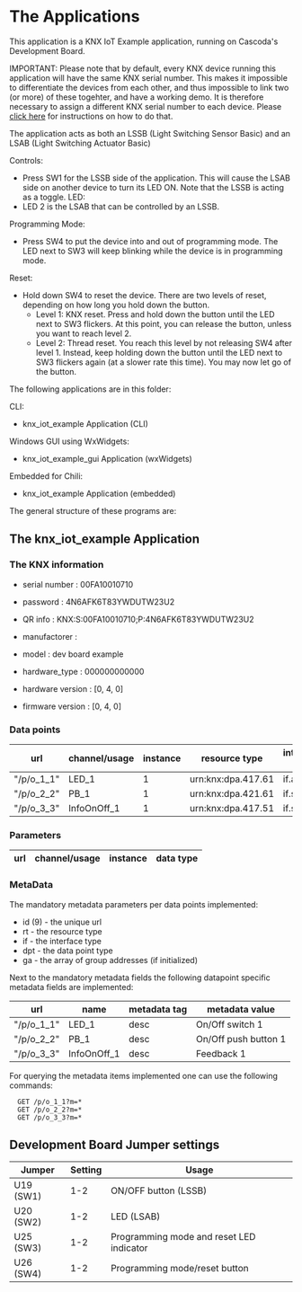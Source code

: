 # The Applications
This application is a KNX IoT Example application, running on Cascoda's Development Board.

IMPORTANT: Please note that by default, every KNX device running this application will have the same KNX serial number.
This makes it impossible to differentiate the devices from each other, and thus impossible to link two (or more) of these togehter, and have a working demo.
It is therefore necessary to assign a different KNX serial number to each device. Please [click here](https://github.com/Cascoda/cascoda-sdk/blob/master/posix/app/chilictl/README.md#flashing-manufacturer-data) for instructions on how to do that.

The application acts as both an LSSB (Light Switching Sensor Basic) and an LSAB (Light Switching Actuator Basic)

Controls:
- Press SW1 for the LSSB side of the application. This will cause the LSAB side on another device to turn its LED ON.
  Note that the LSSB is acting as a toggle.
LED:
- LED 2 is the LSAB that can be controlled by an LSSB.

Programming Mode:
- Press SW4 to put the device into and out of programming mode.
 The LED next to SW3 will keep blinking
while the device is in programming mode.

Reset:
- Hold down SW4 to reset the device.
  There are two levels of reset, depending on how long you hold down the button.
  - Level 1: KNX reset. Press and hold down the button until the LED next to SW3 flickers.
    At this point, you can release the button, unless you want to reach level 2.
  - Level 2: Thread reset. You reach this level by not releasing SW4 after level 1.
    Instead, keep holding down the button until the LED next to SW3 flickers again (at a slower rate this time). You may now let go of the button.


The following applications are in this folder:

CLI:

- knx_iot_example Application (CLI) 

Windows GUI using WxWidgets:

- knx_iot_example_gui Application (wxWidgets)

Embedded for Chili:

- knx_iot_example Application (embedded) 

The general structure of these programs are:

## The knx_iot_example Application

### The KNX information

- serial number : 00FA10010710
- password : 4N6AFK6T83YWDUTW23U2
- QR info : KNX:S:00FA10010710;P:4N6AFK6T83YWDUTW23U2

- manufactorer : 
- model : dev board example
- hardware_type : 000000000000
- hardware version : [0, 4, 0]
- firmware version : [0, 4, 0]

### Data points

| url  | channel/usage       | instance |resource type | interface type | data type |
|------| --------------------| -------- | -------------| ---------------|-----------|
| "/p/o_1_1"  | LED_1 |  1 |urn:knx:dpa.417.61 | if.a | |
| "/p/o_2_2"  | PB_1 |  1 |urn:knx:dpa.421.61 | if.s | |
| "/p/o_3_3"  | InfoOnOff_1 |  1 |urn:knx:dpa.417.51 | if.s | |

### Parameters

| url  | channel/usage   | instance | data type |
|------| ----------------| ---------| --------- |

### MetaData

The mandatory metadata parameters per data points implemented:

- id (9) - the unique url
- rt - the resource type
- if - the interface type
- dpt - the data point type
- ga - the array of group addresses (if initialized)

Next to the mandatory metadata fields the following datapoint specific metadata fields are implemented:

| url  | name   | metadata tag | metadata value |
|------| ----------------| ---------| --------- |
| "/p/o_1_1"  | LED_1 |  desc |On/Off switch 1 |
| "/p/o_2_2"  | PB_1 |  desc |On/Off push button 1 |
| "/p/o_3_3"  | InfoOnOff_1 |  desc |Feedback 1 |

For querying the metadata items implemented one can use the following commands:

```
  GET /p/o_1_1?m=*
  GET /p/o_2_2?m=*
  GET /p/o_3_3?m=*
```
## Development Board Jumper settings
|Jumper | Setting | Usage |
|-------|---------| ------|
| U19 (SW1)   | 1-2     | ON/OFF button (LSSB) |
| U20 (SW2)   | 1-2     | LED (LSAB)  |
| U25 (SW3)   | 1-2     | Programming mode and reset LED indicator |
| U26 (SW4)   | 1-2     | Programming mode/reset button |

